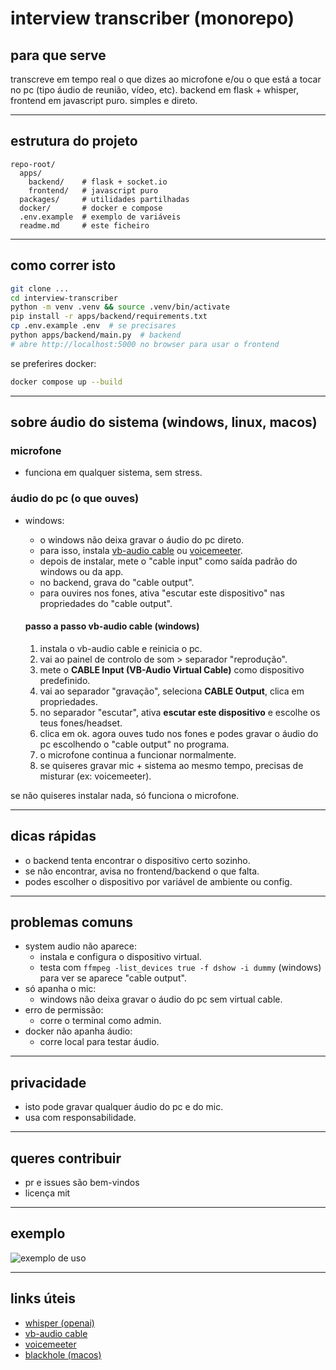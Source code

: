 # interview transcriber (monorepo)

## para que serve

transcreve em tempo real o que dizes ao microfone e/ou o que está a tocar no pc (tipo áudio de reunião, vídeo, etc). backend em flask + whisper, frontend em javascript puro. simples e direto.

---

## estrutura do projeto

```
repo-root/
  apps/
    backend/    # flask + socket.io
    frontend/   # javascript puro
  packages/     # utilidades partilhadas
  docker/       # docker e compose
  .env.example  # exemplo de variáveis
  readme.md     # este ficheiro
```

---

## como correr isto

```bash
git clone ...
cd interview-transcriber
python -m venv .venv && source .venv/bin/activate
pip install -r apps/backend/requirements.txt
cp .env.example .env  # se precisares
python apps/backend/main.py  # backend
# abre http://localhost:5000 no browser para usar o frontend
```

se preferires docker:

```bash
docker compose up --build
```

---

## sobre áudio do sistema (windows, linux, macos)

### microfone
- funciona em qualquer sistema, sem stress.

### áudio do pc (o que ouves)
- windows:
  - o windows não deixa gravar o áudio do pc direto.
  - para isso, instala [vb-audio cable](https://vb-audio.com/cable/) ou [voicemeeter](https://vb-audio.com/voicemeeter/).
  - depois de instalar, mete o "cable input" como saída padrão do windows ou da app.
  - no backend, grava do "cable output".
  - para ouvires nos fones, ativa "escutar este dispositivo" nas propriedades do "cable output".

  #### passo a passo vb-audio cable (windows)
  1. instala o vb-audio cable e reinicia o pc.
  2. vai ao painel de controlo de som > separador "reprodução".
  3. mete o **CABLE Input (VB-Audio Virtual Cable)** como dispositivo predefinido.
  4. vai ao separador "gravação", seleciona **CABLE Output**, clica em propriedades.
  5. no separador "escutar", ativa **escutar este dispositivo** e escolhe os teus fones/headset.
  6. clica em ok. agora ouves tudo nos fones e podes gravar o áudio do pc escolhendo o "cable output" no programa.
  7. o microfone continua a funcionar normalmente.
  8. se quiseres gravar mic + sistema ao mesmo tempo, precisas de misturar (ex: voicemeeter).


se não quiseres instalar nada, só funciona o microfone.

---

## dicas rápidas
- o backend tenta encontrar o dispositivo certo sozinho.
- se não encontrar, avisa no frontend/backend o que falta.
- podes escolher o dispositivo por variável de ambiente ou config.

---

## problemas comuns
- system audio não aparece:
  - instala e configura o dispositivo virtual.
  - testa com `ffmpeg -list_devices true -f dshow -i dummy` (windows) para ver se aparece "cable output".
- só apanha o mic:
  - windows não deixa gravar o áudio do pc sem virtual cable.
- erro de permissão:
  - corre o terminal como admin.
- docker não apanha áudio:
  - corre local para testar áudio.

---

## privacidade
- isto pode gravar qualquer áudio do pc e do mic.
- usa com responsabilidade.

---

## queres contribuir
- pr e issues são bem-vindos
- licença mit

---

## exemplo

![exemplo de uso](docs/demo.gif)

---

## links úteis
- [whisper (openai)](https://github.com/openai/whisper)
- [vb-audio cable](https://vb-audio.com/cable/)
- [voicemeeter](https://vb-audio.com/voicemeeter/)
- [blackhole (macos)](https://existential.audio/blackhole/)
